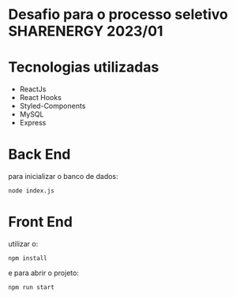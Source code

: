 # Desafio para o processo seletivo SHARENERGY 2023/01

# Tecnologias utilizadas

- ReactJs
- React Hooks
- Styled-Components
- MySQL
- Express

# Back End

para inicializar o banco de dados:

```
node index.js
```


# Front End

utilizar o:

```
npm install 

```

e para abrir o projeto:

```
npm run start
```

